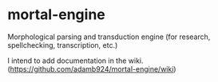 # mortal-engine
Morphological parsing and transduction engine (for research, spellchecking, transcription, etc.)

I intend to add documentation in the wiki. (https://github.com/adamb924/mortal-engine/wiki)
